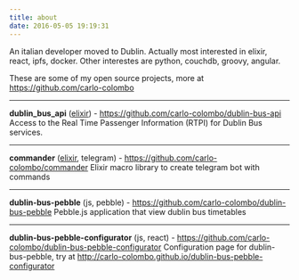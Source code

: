 ```yaml
---
title: about
date: 2016-05-05 19:19:31
---
```

An italian developer moved to Dublin. Actually most interested in elixir, react, ipfs, docker. Other interestes are python, couchdb, groovy, angular.

These are some of my open source projects, more at https://github.com/carlo-colombo

----

**dublin_bus_api** ([elixir](/tags/elixir/)) - https://github.com/carlo-colombo/dublin-bus-api
Access to the Real Time Passenger Information (RTPI) for Dublin Bus services.

----

**commander** ([elixir](/tags/elixir/), telegram) - https://github.com/carlo-colombo/commander
Elixir macro library to create telegram bot with commands

----

**dublin-bus-pebble** (js, pebble) - https://github.com/carlo-colombo/dublin-bus-pebble
Pebble.js application that view dublin bus timetables

----

**dublin-bus-pebble-configurator** (js, react) - https://github.com/carlo-colombo/dublin-bus-pebble-configurator
Configuration page for dublin-bus-pebble, try at http://carlo-colombo.github.io/dublin-bus-pebble-configurator
